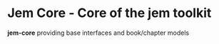 # Jem Core - Core of the jem toolkit
**jem-core** providing base interfaces and book/chapter models
